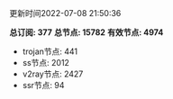 更新时间2022-07-08 21:50:36

**总订阅: 377**
**总节点: 15782**
**有效节点: 4974**
- trojan节点: 441
- ss节点: 2012
- v2ray节点: 2427
- ssr节点: 94
